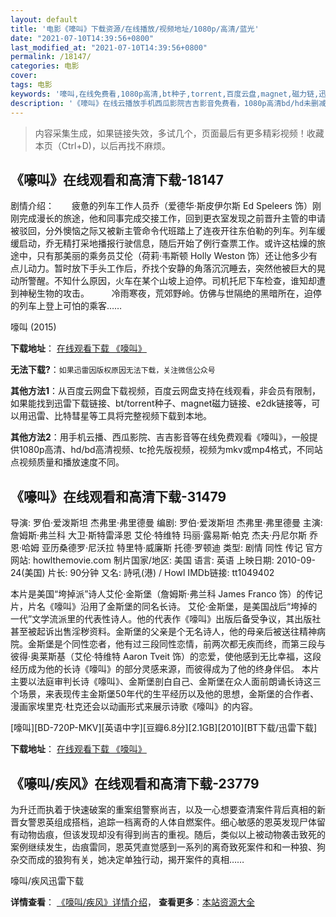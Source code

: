 ```yaml
---
layout: default
title: '电影《嚎叫》下载资源/在线播放/视频地址/1080p/高清/蓝光'
date: "2021-07-10T14:39:56+0800"
last_modified_at: "2021-07-10T14:39:56+0800"
permalink: /18147/
categories: 电影
cover:
tags: 电影
keywords: '嚎叫,在线免费看,1080p高清,bt种子,torrent,百度云盘,magnet,磁力链,迅雷下载资源'
description: '《嚎叫》在线云播放手机西瓜影院吉吉影音免费看，1080p高清bd/hd未删减完整版和tc抢先枪版，mkv/mp4格式，附带bt/torrent种子、magnet/磁力链、百度云盘、网盘资源迅雷下载链接'
---
```


>内容采集生成，如果链接失效，多试几个，页面最后有更多精彩视频！收藏本页（Ctrl+D)，以后再找不麻烦。


## 《嚎叫》在线观看和高清下载-18147

剧情介绍：　　疲惫的列车工作人员乔（爱德华·斯皮伊尔斯 Ed Speleers 饰）刚刚完成漫长的旅途，他和同事完成交接工作，回到更衣室发现之前晋升主管的申请被驳回，分外懊恼之际又被新主管命令代班踏上了连夜开往东伯勒的列车。列车缓缓启动，乔无精打采地播报行驶信息，随后开始了例行查票工作。或许这枯燥的旅途中，只有那美丽的乘务员艾伦（荷莉·韦斯顿 Holly Weston 饰）还让他多少有点儿动力。暂时放下手头工作后，乔找个安静的角落沉沉睡去，突然他被巨大的晃动所警醒。不知什么原因，火车在某个山坡上迫停。司机托尼下车检查，谁知却遭到神秘生物的攻击。  　　冷雨寒夜，荒郊野岭。仿佛与世隔绝的黑暗所在，迫停的列车上登上可怕的乘客……


嚎叫 (2015)

**下载地址**： [在线观看下载 《嚎叫》](https://www.btbtdy.me/btdy/dy3159.html) 


**无法下载?**：`如果迅雷因版权原因无法下载，关注微信公众号 `

**其他方法1**：从百度云网盘下载视频，百度云网盘支持在线观看，非会员有限制，如果能找到迅雷下载链接、bt/torrent种子、magnet磁力链接、e2dk链接等，可以用迅雷、比特彗星等工具将完整视频下载到本地。

**其他方法2**：用手机云播、西瓜影院、吉吉影音等在线免费观看《嚎叫》，一般提供1080p高清、hd/bd高清视频、tc抢先版视频，视频为mkv或mp4格式，不同站点视频质量和播放速度不同。


## 《嚎叫》在线观看和高清下载-31479

导演: 罗伯·爱泼斯坦 杰弗里·弗里德曼 编剧: 罗伯·爱泼斯坦 杰弗里·弗里德曼 主演: 詹姆斯·弗兰科 大卫·斯特雷泽恩 艾伦·特维特 玛丽·露易斯·帕克 杰夫·丹尼尔斯 乔恩·哈姆 亚历桑德罗·尼沃拉 特里特·威廉斯 托德·罗顿迪 类型: 剧情 同性 传记 官方网站: howlthemovie.com 制片国家/地区: 美国 语言: 英语 上映日期: 2010-09-24(美国) 片长: 90分钟 又名: 詩吼(港) / Howl IMDb链接: tt1049402

本片是美国“垮掉派”诗人艾伦·金斯堡（詹姆斯·弗兰科 James Franco 饰）的传记片，片名《嚎叫》沿用了金斯堡的同名长诗。 艾伦·金斯堡，是美国战后“垮掉的一代”文学流派里的代表性诗人。他的代表作《嚎叫》出版后备受争议，其出版社甚至被起诉出售淫秽资料。金斯堡的父亲是个无名诗人，他的母亲后被送往精神病院。金斯堡是个同性恋者，他有过三段同性恋情，前两次都无疾而终，而第三段与彼得·奥莱斯基（艾伦·特维特 Aaron Tveit 饰）的恋爱，使他感到无比幸福，这段经历成为他的长诗《嚎叫》的部分灵感来源，而彼得成为了他的终身伴侣。 本片主要以法庭审判长诗《嚎叫》、金斯堡剖白自己、金斯堡在众人面前朗诵长诗这三个场景，来表现传主金斯堡50年代的生平经历以及他的思想，金斯堡的合作者、漫画家埃里克·杜克还会以动画形式来展示诗歌《嚎叫》的内容。


[嚎叫][BD-720P-MKV][英语中字][豆瓣6.8分][2.1GB][2010][BT下载/迅雷下载]

**下载地址**： [在线观看下载 《嚎叫》](https://www.btdx8.com/torrent/howl_2010.html) 


## 《嚎叫/疾风》在线观看和高清下载-23779

为升迁而执着于快速破案的重案组警察尚吉，以及一心想要查清案件背后真相的新晋女警恩英组成搭档，追踪一档离奇的人体自燃案件。细心敏感的恩英发现尸体留有动物齿痕，但该发现却没有得到尚吉的重视。随后，类似以上被动物袭击致死的案例继续发生，齿痕雷同，恩英凭直觉感到一系列的离奇致死案件和和一种狼、狗杂交而成的狼狗有关，她决定单独行动，揭开案件的真相&hellip;…


嚎叫/疾风迅雷下载

**详情查看**： [《嚎叫/疾风》详情介绍](/movie/23779/)， **查看更多**：[本站资源大全](/movie/t/all/)

